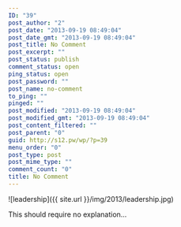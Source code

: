 ```yaml
---
ID: "39"
post_author: "2"
post_date: "2013-09-19 08:49:04"
post_date_gmt: "2013-09-19 08:49:04"
post_title: No Comment
post_excerpt: ""
post_status: publish
comment_status: open
ping_status: open
post_password: ""
post_name: no-comment
to_ping: ""
pinged: ""
post_modified: "2013-09-19 08:49:04"
post_modified_gmt: "2013-09-19 08:49:04"
post_content_filtered: ""
post_parent: "0"
guid: http://s12.pw/wp/?p=39
menu_order: "0"
post_type: post
post_mime_type: ""
comment_count: "0"
title: No Comment
---
```


![leadership]({{ site.url }}/img/2013/leadership.jpg)

This should require no explanation...
